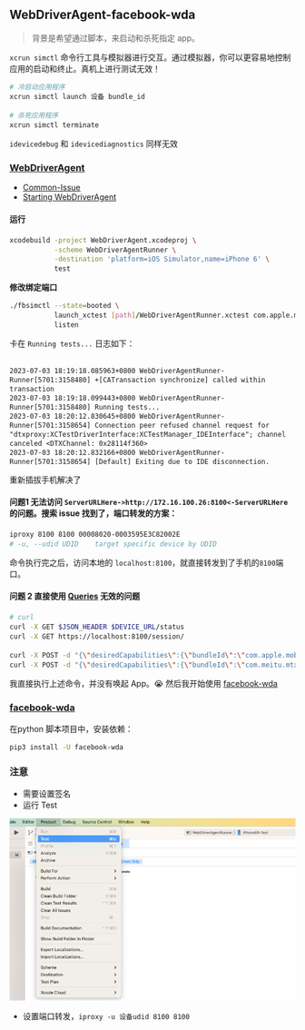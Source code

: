 ## WebDriverAgent-facebook-wda

> 背景是希望通过脚本，来启动和杀死指定 app。

`xcrun simctl` 命令行工具与模拟器进行交互。通过模拟器，你可以更容易地控制应用的启动和终止。真机上进行测试无效！

```sh
# 冷启动应用程序
xcrun simctl launch 设备 bundle_id

# 杀死应用程序
xcrun simctl terminate
```



`idevicedebug` 和 `idevicediagnostics` 同样无效



### [WebDriverAgent](https://github.com/appium/WebDriverAgent)

- [Common-Issue](https://github.com/facebookarchive/WebDriverAgent/wiki/Common-Issues)
- [Starting WebDriverAgent](https://github.com/facebookarchive/WebDriverAgent/wiki/Starting-WebDriverAgent)

#### 运行

```sh
xcodebuild -project WebDriverAgent.xcodeproj \
           -scheme WebDriverAgentRunner \
           -destination 'platform=iOS Simulator,name=iPhone 6' \
           test
```



**修改绑定端口**

```sh
./fbsimctl --state=booted \
           launch_xctest [path]/WebDriverAgentRunner.xctest com.apple.mobilesafari --port 8100 -- \
           listen
```



卡在 `Running tests...` 日志如下：

```

2023-07-03 18:19:18.085963+0800 WebDriverAgentRunner-Runner[5701:3158480] +[CATransaction synchronize] called within transaction
2023-07-03 18:19:18.099443+0800 WebDriverAgentRunner-Runner[5701:3158480] Running tests...
2023-07-03 18:20:12.830645+0800 WebDriverAgentRunner-Runner[5701:3158654] Connection peer refused channel request for "dtxproxy:XCTestDriverInterface:XCTestManager_IDEInterface"; channel canceled <DTXChannel: 0x28114f360>
2023-07-03 18:20:12.832166+0800 WebDriverAgentRunner-Runner[5701:3158654] [Default] Exiting due to IDE disconnection.
```

重新插拔手机解决了



#### 问题1 无法访问  `ServerURLHere->http://172.16.100.26:8100<-ServerURLHere` 的问题。搜索 issue 找到了，端口转发的方案：

```sh
iproxy 8100 8100 00008020-0003595E3C82002E
# -u, --udid UDID    target specific device by UDID
```

命令执行完之后，访问本地的 `localhost:8100`，就直接转发到了手机的`8100`端口。



#### 问题 2 直接使用 [Queries](https://github.com/facebookarchive/WebDriverAgent/wiki/Queries) 无效的问题

```sh
# curl
curl -X GET $JSON_HEADER $DEVICE_URL/status
curl -X GET https://localhost:8100/session/

curl -X POST -d "{\"desiredCapabilities\":{\"bundleId\":\"com.apple.mobilesafari\"},\"capabilities\":{}}" $DEVICE_URL/session
curl -X POST -d "{\"desiredCapabilities\":{\"bundleId\":\"com.meitu.mtxx\"}, \"capabilities\":{}}" http://localhost:8100/session
```

我直接执行上述命令，并没有唤起 App。😭 然后我开始使用 [facebook-wda](https://github.com/openatx/facebook-wda)

### [facebook-wda](https://github.com/openatx/facebook-wda)

在python 脚本项目中，安装依赖：

```sh
pip3 install -U facebook-wda
```



### 注意

- 需要设置签名
- 运行 Test

<img src="../../assets/image-20230704102547652.png" alt="image-20230704102547652" style="zoom:67%;" />

- 设置端口转发，`iproxy -u 设备udid 8100 8100`